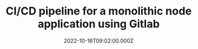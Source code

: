 ---
title: CI/CD pipeline for a monolithic node application using Gitlab
date: 2022-10-16T09:02:00.000Z
summary: 
draft: false
featured: false
tags:
  - devops
  - CI/CD
  - gitlab
external_link: https://gitlab.com/leith.mhf/pet_gallerie_ci_cd
image:
  filename: featured.jpg
  focal_point: Smart
  preview_only: false
---